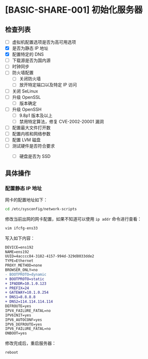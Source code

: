 # [BASIC-SHARE-001] 初始化服务器

## 检查列表

- [ ] 虚拟机配置选项是否为高可用选项
- [x] 是否为静态 IP 地址
- [x] 配置特定的 DNS
- [ ] 下载源是否为国内源
- [ ] 时钟同步
- [ ] 防火墙配置
    - [ ] 关闭防火墙
    - [ ] 放开特定端口以及特定 IP 访问
- [ ] 关闭 SeLinux
- [ ] 升级 OpenSSL
    - [ ] 版本确定
- [ ] 升级 OpenSSH
    - [ ] 9.8p1 版本及以上
    - [ ] 禁用特定算法，修复 CVE-2002-20001 漏洞
- [ ] 配置最大文件打开数
- [ ] 配置内核和网络参数
- [ ] 配置 LVM 磁盘
- [ ] 测试硬件是否符合要求
    - [ ] 硬盘是否为 SSD
    

## 具体操作

### 配置静态 IP 地址

网卡的配置地址如下：

```bash
cd /etc/sysconfig/network-scripts
```

修改当前出网的网卡配置，如果不知道可以使用 `ip addr` 命令进行查看：

```bash
vim ifcfg-ens33
```

写入如下内容：

```diff
DEVICE=ens192
NAME=ens192
UUID=4acccc84-3182-4157-994d-329d8033dde2
TYPE=Ethernet
PROXY_METHOD=none
BROWSER_ONLY=no
- BOOTPROTO=dynamic
+ BOOTPROTO=static
+ IPADDR=10.1.0.123
+ PREFIX=24
+ GATEWAY=10.1.0.254
+ DNS1=8.8.8.8
+ DNS2=114.114.114.114
DEFROUTE=yes
IPV4_FAILURE_FATAL=no
IPV6INIT=yes
IPV6_AUTOCONF=yes
IPV6_DEFROUTE=yes
IPV6_FAILURE_FATAL=no
ONBOOT=yes
```

修改完成后，重启服务器：

```bash
reboot
```
